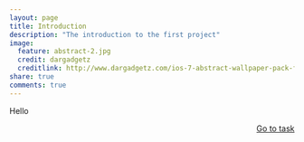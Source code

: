 ```yaml
---
layout: page
title: Introduction
description: "The introduction to the first project"
image:
  feature: abstract-2.jpg
  credit: dargadgetz
  creditlink: http://www.dargadgetz.com/ios-7-abstract-wallpaper-pack-for-iphone-5-and-ipod-touch-retina/
share: true
comments: true
---
```

Hello







<div style="float: right"> 
<a href="{{ site.url }}/projects/commerce/project-1/task-1/" class="btn">Go to task</a>
</div>

